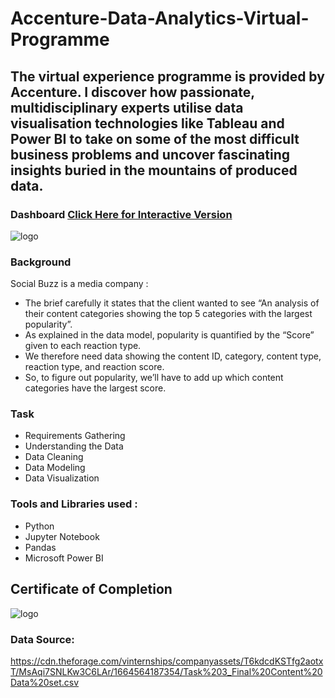 # Accenture-Data-Analytics-Virtual-Programme
## The virtual experience programme is provided by Accenture. I discover how passionate, multidisciplinary experts utilise data visualisation technologies like Tableau and Power BI to take on some of the most difficult business problems and uncover fascinating insights buried in the mountains of produced data. 

### Dashboard [Click Here for Interactive Version](https://app.powerbi.com/view?r=eyJrIjoiN2UxNGZmYzEtMzNlYS00YTNhLTlkMGQtOTAwZWI5YTZmMWI1IiwidCI6IjAwMTM5NDg3LWRkNDUtNDQ2MS04OWU0LWViZWI1NzgxYmRlOCJ9&pageName=ReportSection)


![logo]([https://github.com/Sohail00786/Microsoft-Power-BI-portfolio/blob/db8a02d84c88ede4171705ed55ae1bb5c209e4e8/Accenture%20Data%20Analytics/Accenture%20.gif](https://github.com/MohammadSohail947114/Data-Analyst-Projects/blob/95345ef6bb7a7dbf825f260fa4b5efc69f0be4e8/Accenture%20Data%20Analytics/Accenture%20.gif))


 

### Background
Social Buzz is a media company :
- The brief carefully it states that the client wanted to see “An analysis of their content categories showing the top 5 categories with the largest popularity”.
- As explained in the data model, popularity is quantified by the “Score” given to each reaction type.
- We therefore need data showing the content ID, category, content type, reaction type, and reaction score.
- So, to figure out popularity, we’ll have to add up which content categories have the largest score.


### Task
- Requirements Gathering
- Understanding the Data
- Data Cleaning
- Data Modeling
- Data Visualization

 ### Tools and Libraries used :
 - Python
 - Jupyter Notebook
 - Pandas
 - Microsoft Power BI
 
 ## Certificate of Completion
![logo](https://github.com/Sohail00786/Power-BI/blob/0690fc4a03aaf0b330a20c464ed1fdd44f2bee2b/Accenture%20Data%20Analytics/Screenshot%20(28).png)
### Data Source: 

https://cdn.theforage.com/vinternships/companyassets/T6kdcdKSTfg2aotxT/MsAqi7SNLKw3C6LAr/1664564187354/Task%203_Final%20Content%20Data%20set.csv
